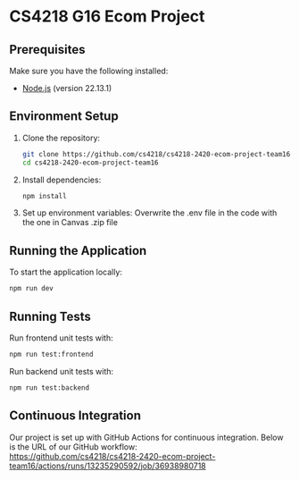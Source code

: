 # CS4218 G16 Ecom Project

## Prerequisites
Make sure you have the following installed:

- [Node.js](https://nodejs.org/) (version 22.13.1)

## Environment Setup

1. Clone the repository:
   ```sh
   git clone https://github.com/cs4218/cs4218-2420-ecom-project-team16.git
   cd cs4218-2420-ecom-project-team16
   ```

2. Install dependencies:
   ```sh
   npm install  
   ```

3. Set up environment variables:
   Overwrite the .env file in the code with the one in Canvas .zip file

## Running the Application

To start the application locally:
```sh
npm run dev
```

## Running Tests

Run frontend unit tests with:
```sh
npm run test:frontend
```

Run backend unit tests with:
```sh
npm run test:backend
```

## Continuous Integration

Our project is set up with GitHub Actions for continuous integration. Below is the URL of our GitHub workflow: </br>
https://github.com/cs4218/cs4218-2420-ecom-project-team16/actions/runs/13235290592/job/36938980718



